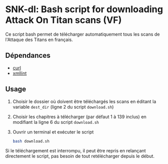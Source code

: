 # SNK-dl: Bash script for downloading Attack On Titan scans (VF)

Ce script bash permet de télécharger automatiquement tous les scans de l'Attaque des Titans en français.

## Dépendances

- [curl](https://linux.die.net/man/1/curl)
- [xmllint](https://linux.die.net/man/1/xmllint)



## Usage

1. Choisir le dossier où doivent être téléchargés les scans en éditant la variable `dest_dir` (ligne 2 du script `download.sh`)

2. Choisir les chapitres à télécharger (par défaut 1 à 139 inclus) en modifiant la ligne 6 du script `download.sh`

3. Ouvrir un terminal et exécuter le script

   ```sh
   bash download.sh
   ```

Si le téléchargement est interrompu, il peut être repris en relançant directement le script, pas besoin de tout retélécharger depuis le début.

